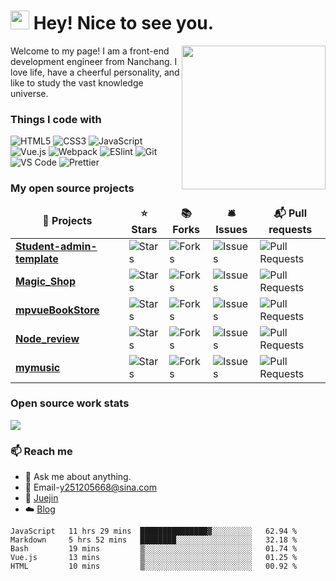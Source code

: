 <h1><img src="https://emojis.slackmojis.com/emojis/images/1531849430/4246/blob-sunglasses.gif?1531849430" width="30"/> Hey! Nice to see you.</h1>
<img align='right' src="https://media.giphy.com/media/M9gbBd9nbDrOTu1Mqx/giphy.gif" width="230">
<p>Welcome to my page! I am a front-end development engineer from Nanchang. I love life, have a cheerful personality, and like to study the vast knowledge universe.</p>

<h3>Things I code with</h3>

![HTML5](https://img.shields.io/badge/-HTML5-%23E44D27?style=for-the-badge&logo=html5&logoColor=ffffff)
![CSS3](https://img.shields.io/badge/-CSS3-%231572B6?style=for-the-badge&logo=css3)
![JavaScript](https://img.shields.io/badge/-JavaScript-%23F7DF1C?style=for-the-badge&logo=javascript&logoColor=000000&labelColor=%23F7DF1C&color=%23FFCE5A)
![Vue.js](https://img.shields.io/badge/-Vue.js-%232c3e50?style=for-the-badge&logo=Vue.js)
![Webpack](https://img.shields.io/badge/-Webpack-%232C3A42?style=for-the-badge&logo=webpack)
![ESlint](https://img.shields.io/badge/-ESLint-%234B32C3?style=for-the-badge&logo=eslint)
![Git](https://img.shields.io/badge/-Git-%23F05032?style=for-the-badge&logo=git&logoColor=%23ffffff)
![VS Code](https://img.shields.io/badge/-VSCode-%23007ACC?style=for-the-badge&logo=visual-studio-code)
![Prettier](https://img.shields.io/badge/-Prettier-%23142027?style=for-the-badge&logo=prettier)



<h3>My open source projects</h3>

<table>
  <thead align="center">
    <tr border: none;>
      <td><b>🎁 Projects</b></td>
      <td><b>⭐ Stars</b></td>
      <td><b>📚 Forks</b></td>
      <td><b>🛎 Issues</b></td>
      <td><b>📬 Pull requests</b></td>
    </tr>
  </thead>
  <tbody>
    <tr>
      <td><a href="https://github.com/251205668/student-admin-template"><b>Student-admin-template</b></a></td>
      <td><img alt="Stars" src="https://img.shields.io/github/stars/251205668/student-admin-template?style=flat-square&labelColor=343b41"/></td>
      <td><img alt="Forks" src="https://img.shields.io/github/forks/251205668/student-admin-template?style=flat-square&labelColor=343b41"/></td>
      <td><img alt="Issues" src="https://img.shields.io/github/issues/251205668/student-admin-template?style=flat-square&labelColor=343b41"/></td>
      <td><img alt="Pull Requests" src="https://img.shields.io/github/issues-pr/251205668/student-admin-template?style=flat-square&labelColor=343b41"/></td>
    </tr>
	  <tr>
      <td><a href="https://github.com/251205668/Magic_Shop"><b>Magic_Shop</b></a></td>
      <td><img alt="Stars" src="https://img.shields.io/github/stars/251205668/Magic_Shop?style=flat-square&labelColor=343b41"/></td>
      <td><img alt="Forks" src="https://img.shields.io/github/forks/251205668/Magic_Shop?style=flat-square&labelColor=343b41"/></td>
      <td><img alt="Issues" src="https://img.shields.io/github/issues/251205668/Magic_Shop?style=flat-square&labelColor=343b41"/></td>
      <td><img alt="Pull Requests" src="https://img.shields.io/github/issues-pr/251205668/Magic_Shop?style=flat-square&labelColor=343b41"/></td>
    </tr>
      <tr>
      <td><a href="https://github.com/251205668/mpvueBookStore"><b>mpvueBookStore</b></a></td>
      <td><img alt="Stars" src="https://img.shields.io/github/stars/251205668/mpvueBookStore?style=flat-square&labelColor=343b41"/></td>
      <td><img alt="Forks" src="https://img.shields.io/github/forks/251205668/mpvueBookStore?style=flat-square&labelColor=343b41"/></td>
      <td><img alt="Issues" src="https://img.shields.io/github/issues/251205668/mpvueBookStore?style=flat-square&labelColor=343b41"/></td>
      <td><img alt="Pull Requests" src="https://img.shields.io/github/issues-pr/251205668/mpvueBookStore?style=flat-square&labelColor=343b41"/></td>
    </tr>
    <tr>
      <td><a href="https://github.com/251205668/Node_review"><b>Node_review</b></a></td>
      <td><img alt="Stars" src="https://img.shields.io/github/stars/251205668/Node_review?style=flat-square&labelColor=343b41"/></td>
      <td><img alt="Forks" src="https://img.shields.io/github/forks/251205668/Node_review?style=flat-square&labelColor=343b41"/></td>
      <td><img alt="Issues" src="https://img.shields.io/github/issues/251205668/Node_review?style=flat-square&labelColor=343b41"/></td>
      <td><img alt="Pull Requests" src="https://img.shields.io/github/issues-pr/251205668/Node_review?style=flat-square&labelColor=343b41"/></td>
    </tr>
    <tr>
      <td><a href="https://github.com/251205668/mymusic"><b>mymusic</b></a></td>
      <td><img alt="Stars" src="https://img.shields.io/github/stars/251205668/mymusic?style=flat-square&labelColor=343b41"/></td>
      <td><img alt="Forks" src="https://img.shields.io/github/forks/251205668/mymusic?style=flat-square&labelColor=343b41"/></td>
      <td><img alt="Issues" src="https://img.shields.io/github/issues/251205668/mymusic?style=flat-square&labelColor=343b41"/></td>
      <td><img alt="Pull Requests" src="https://img.shields.io/github/issues-pr/251205668/mymusic?style=flat-square&labelColor=343b41"/></td>
    </tr>
  </tbody>
</table>

<h3>Open source work stats</h3>

![](https://github-readme-stats.vercel.app/api?username=251205668&count_private=true&show_icons=true&theme=dracula)

<h3>📫 Reach me</h3>

- 💬 Ask me about anything.
- 📧 Email-[y251205668@sina.com](y251205668@sina.com)
- 📖 [Juejin](https://juejin.cn/user/1855631359227079)
- ☁️ [Blog](https://251205668.github.io/)

<!--START_SECTION:waka-->
```text
JavaScript   11 hrs 29 mins  ███████████████▓░░░░░░░░░   62.94 % 
Markdown     5 hrs 52 mins   ████████░░░░░░░░░░░░░░░░░   32.18 % 
Bash         19 mins         ▒░░░░░░░░░░░░░░░░░░░░░░░░   01.74 % 
Vue.js       13 mins         ▒░░░░░░░░░░░░░░░░░░░░░░░░   01.25 % 
HTML         10 mins         ▒░░░░░░░░░░░░░░░░░░░░░░░░   00.92 % 
```
<!--END_SECTION:waka-->
